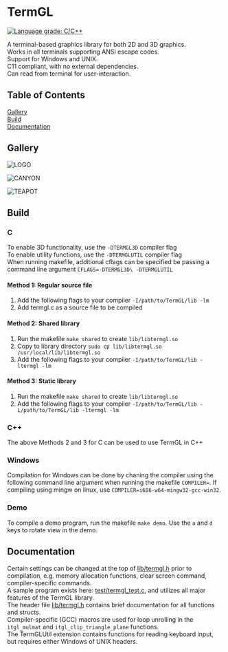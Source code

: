 # TermGL

[![Language grade: C/C++](https://img.shields.io/lgtm/grade/cpp/g/wojciech-graj/TermGL.svg?logo=lgtm&logoWidth=18)](https://lgtm.com/projects/g/wojciech-graj/TermGL/context:cpp)

A terminal-based graphics library for both 2D and 3D graphics.\
Works in all terminals supporting ANSI escape codes.\
Support for Windows and UNIX.\
C11 compliant, with no external dependencies.\
Can read from terminal for user-interaction.

## Table of Contents

[Gallery](https://github.com/wojciech-graj/TermGL/blob/master/README.md#Gallery)\
[Build](https://github.com/wojciech-graj/TermGL/blob/master/README.md#Build)\
[Documentation](https://github.com/wojciech-graj/TermGL/blob/master/README.md#Documentation)

## Gallery

![LOGO](test/logo.gif)

![CANYON](test/canyon.gif)

![TEAPOT](test/teapot.gif)

## Build

### C

To enable 3D functionality, use the ```-DTERMGL3D``` compiler flag\
To enable utility functions, use the ```-DTERMGLUTIL``` compiler flag\
When running makefile, additional cflags can be specified be passing a command line argument ```CFLAGS=-DTERMGL3D\ -DTERMGLUTIL```

#### Method 1: Regular source file

1. Add the following flags to your compiler ```-I/path/to/TermGL/lib -lm```
2. Add termgl.c as a source file to be compiled

#### Method 2: Shared library

1. Run the makefile ```make shared``` to create ```lib/libtermgl.so```
2. Copy to library directory ```sudo cp lib/libtermgl.so /usr/local/lib/libtermgl.so```
3. Add the following flags to your compiler ```-I/path/to/TermGL/lib -ltermgl -lm```

#### Method 3: Static library

1. Run the makefile ```make shared``` to create ```lib/libtermgl.so```
2. Add the following flags to your compiler ```-I/path/to/TermGL/lib -L/path/to/TermGL/lib -ltermgl -lm```

### C++

The above Methods 2 and 3 for C can be used to use TermGL in C++

### Windows

Compilation for Windows can be done by chaning the compiler using the following command line argument when running the makefile ```COMPILER=```.
If compiling using mingw on linux, use ```COMPILER=i686-w64-mingw32-gcc-win32```.

### Demo

To compile a demo program, run the makefile ```make demo```. Use the ```a``` and ```d``` keys to rotate view in the demo.

## Documentation

Certain settings can be changed at the top of [lib/termgl.h](lib/termgl.h) prior to compilation, e.g. memory allocation functions, clear screen command, compiler-specific commands.\
A sample program exists here: [test/termgl_test.c](test/termgl_test.c), and utilizes all major features of the TermGL library.\
The header file [lib/termgl.h](lib/termgl.h) contains brief documentation for all functions and structs.\
Compiler-specific (GCC) macros are used for loop unrolling in the ```itgl_mulmat``` and ```itgl_clip_triangle_plane``` functions.\
The TermGLUtil extension contains functions for reading keyboard input, but requires either Windows of UNIX headers.
